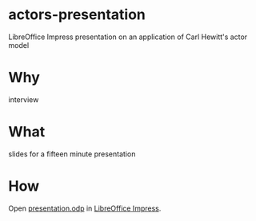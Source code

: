 actors-presentation
===================
LibreOffice Impress presentation on an application of Carl Hewitt's actor model

Why
===
interview

What
====
slides for a fifteen minute presentation

How
===
Open [presentation.odp](presentation.odp) in [LibreOffice Impress][1].

[1]: https://www.libreoffice.org/discover/impress/

